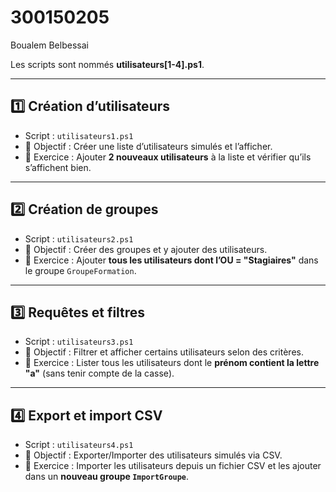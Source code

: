 # 300150205
Boualem Belbessai

Les scripts sont nommés **utilisateurs[1-4].ps1**.

---

## :one: Création d’utilisateurs
- Script : `utilisateurs1.ps1`  
- :memo: Objectif : Créer une liste d’utilisateurs simulés et l’afficher.  
- :wrench: Exercice : Ajouter **2 nouveaux utilisateurs** à la liste et vérifier qu’ils s’affichent bien.

---

## :two: Création de groupes
- Script : `utilisateurs2.ps1`  
- :memo: Objectif : Créer des groupes et y ajouter des utilisateurs.  
- :wrench: Exercice : Ajouter **tous les utilisateurs dont l’OU = "Stagiaires"** dans le groupe `GroupeFormation`.

---

## :three: Requêtes et filtres
- Script : `utilisateurs3.ps1`  
- :memo: Objectif : Filtrer et afficher certains utilisateurs selon des critères.  
- :wrench: Exercice : Lister tous les utilisateurs dont le **prénom contient la lettre "a"** (sans tenir compte de la casse).

---

## :four: Export et import CSV
- Script : `utilisateurs4.ps1`  
- :memo: Objectif : Exporter/Importer des utilisateurs simulés via CSV.  
- :wrench: Exercice : Importer les utilisateurs depuis un fichier CSV et les ajouter dans un **nouveau groupe `ImportGroupe`**.

